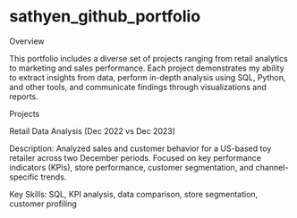 # sathyen_github_portfolio

Overview

This portfolio includes a diverse set of projects ranging from retail analytics to marketing and sales performance. Each project demonstrates my ability to extract insights from data, perform in-depth analysis using SQL, Python, and other tools, and communicate findings through visualizations and reports.

Projects

Retail Data Analysis (Dec 2022 vs Dec 2023)

Description: Analyzed sales and customer behavior for a US-based toy retailer across two December periods. Focused on key performance indicators (KPIs), store performance, customer segmentation, and channel-specific trends.

Key Skills: SQL, KPI analysis, data comparison, store segmentation, customer profiling
